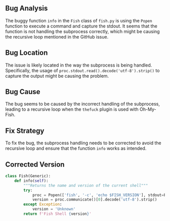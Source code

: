 ## Bug Analysis
The buggy function `info` in the `Fish` class of `fish.py` is using the `Popen` function to execute a command and capture the stdout. It seems that the function is not handling the subprocess correctly, which might be causing the recursive loop mentioned in the GitHub issue.

## Bug Location
The issue is likely located in the way the subprocess is being handled. Specifically, the usage of `proc.stdout.read().decode('utf-8').strip()` to capture the output might be causing the problem.

## Bug Cause
The bug seems to be caused by the incorrect handling of the subprocess, leading to a recursive loop when the `thefuck` plugin is used with Oh-My-Fish.

## Fix Strategy
To fix the bug, the subprocess handling needs to be corrected to avoid the recursive loop and ensure that the function `info` works as intended.

## Corrected Version
```python
class Fish(Generic):
    def info(self):
        """Returns the name and version of the current shell"""
        try:
            proc = Popen(['fish', '-c', 'echo $FISH_VERSION'], stdout=PIPE, stderr=DEVNULL)
            version = proc.communicate()[0].decode('utf-8').strip()
        except Exception:
            version = 'Unknown'
        return f'Fish Shell {version}'
```
